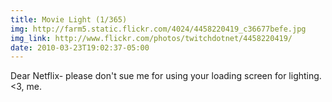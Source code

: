 ```yaml
---
title: Movie Light (1/365) 
img: http://farm5.static.flickr.com/4024/4458220419_c36677befe.jpg 
img_link: http://www.flickr.com/photos/twitchdotnet/4458220419/ 
date: 2010-03-23T19:02:37-05:00 
---
```

Dear Netflix- please don't sue me for using your loading screen for lighting. &lt;3, me.